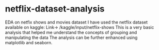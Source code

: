 # netflix-dataset-analysis
EDA on netfix shows and movies dataset
I have used the netflix dataset available on kaggle:
Link-> /kaggle/input/netflix-shows
This is a very basic analysis that helped me understand the concepts of grouping and manipulating the data
The analysis can be further enhanced using matplotlib and seaborn.
